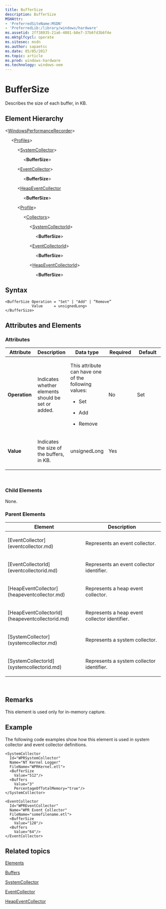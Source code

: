 ```yaml
---
title: BufferSize
description: BufferSize
MSHAttr:
- 'PreferredSiteName:MSDN'
- 'PreferredLib:/library/windows/hardware'
ms.assetid: 2ff38035-21a6-4081-b8e7-37b6fd3b6f4e
ms.mktglfcycl: operate
ms.sitesec: msdn
ms.author: sapaetsc
ms.date: 05/05/2017
ms.topic: article
ms.prod: windows-hardware
ms.technology: windows-oem
---
```


# BufferSize


Describes the size of each buffer, in KB.

## Element Hierarchy


&lt;[WindowsPerformanceRecorder](windowsperformancerecorder.md)&gt;

     &lt;[Profiles](profiles.md)&gt;

          &lt;[SystemCollector](systemcollector.md)&gt;

               &lt;**BufferSize**&gt;

          &lt;[EventCollector](eventcollector.md)&gt;

               &lt;**BufferSize**&gt;

          &lt;[HeapEventCollector](heapeventcollector.md)

               &lt;**BufferSize**&gt;

          &lt;[Profile](profile-wpr.md)&gt;

               &lt;[Collectors](collectors.md)&gt;

                    &lt;[SystemCollectorId](systemcollectorid.md)&gt;

                         &lt;**BufferSize**&gt;

                    &lt;[EventCollectorId](eventcollectorid.md)&gt;

                         &lt;**BufferSize**&gt;

                    &lt;[HeapEventCollectorId](heapeventcollectorid.md)&gt;

                         &lt;**BufferSize**&gt;

## Syntax


```
<BufferSize Operation = "Set" | "Add" | “Remove”
            Value     = unsignedLong>
</BufferSize>
```

## Attributes and Elements


### Attributes

<table>
<colgroup>
<col width="20%" />
<col width="20%" />
<col width="20%" />
<col width="20%" />
<col width="20%" />
</colgroup>
<thead>
<tr class="header">
<th>Attribute</th>
<th>Description</th>
<th>Data type</th>
<th>Required</th>
<th>Default</th>
</tr>
</thead>
<tbody>
<tr class="odd">
<td><p><strong>Operation</strong></p></td>
<td><p>Indicates whether elements should be set or added.</p></td>
<td><p>This attribute can have one of the following values:</p>
<ul>
<li><p>Set</p></li>
<li><p>Add</p></li>
<li><p>Remove</p></li>
</ul></td>
<td><p>No</p></td>
<td><p>Set</p></td>
</tr>
<tr class="even">
<td><p><strong>Value</strong></p></td>
<td><p>Indicates the size of the buffers, in KB.</p></td>
<td><p>unsignedLong</p></td>
<td><p>Yes</p></td>
<td><p></p></td>
</tr>
</tbody>
</table>

 

### Child Elements

None.

### Parent Elements

<table>
<colgroup>
<col width="50%" />
<col width="50%" />
</colgroup>
<thead>
<tr class="header">
<th>Element</th>
<th>Description</th>
</tr>
</thead>
<tbody>
<tr class="odd">
<td><p>[EventCollector](eventcollector.md)</p></td>
<td><p>Represents an event collector.</p></td>
</tr>
<tr class="even">
<td><p>[EventCollectorId](eventcollectorid.md)</p></td>
<td><p>Represents an event collector identifier.</p></td>
</tr>
<tr class="odd">
<td><p>[HeapEventCollector](heapeventcollector.md)</p></td>
<td><p>Represents a heap event collector.</p></td>
</tr>
<tr class="even">
<td><p>[HeapEventCollectorId](heapeventcollectorid.md)</p></td>
<td><p>Represents a heap event collector identifier.</p></td>
</tr>
<tr class="odd">
<td><p>[SystemCollector](systemcollector.md)</p></td>
<td><p>Represents a system collector.</p></td>
</tr>
<tr class="even">
<td><p>[SystemCollectorId](systemcollectorid.md)</p></td>
<td><p>Represents a system collector identifier.</p></td>
</tr>
</tbody>
</table>

 

## Remarks


This element is used only for in-memory capture.

## Example


The following code examples show how this element is used in system collector and event collector definitions.

```
<SystemCollector
  Id="WPRSystemCollector"
  Name="NT Kernel Logger"
  FileName="WPRKernel.etl">
  <BufferSize
    Value="512"/>
  <Buffers
    Value="3"
    PercentageOfTotalMemory="true"/>
</SystemCollector>

<EventCollector
  Id="WPREventCollector"
  Name="WPR Event Collector"
  FileName="somefilename.etl">
  <BufferSize
    Value="128"/>
  <Buffers
    Value="64"/>
</EventCollector>
```

## Related topics


[Elements](elements.md)

[Buffers](buffers.md)

[SystemCollector](systemcollector.md)

[EventCollector](eventcollector.md)

[HeapEventCollector](heapeventcollector.md)

 

 







